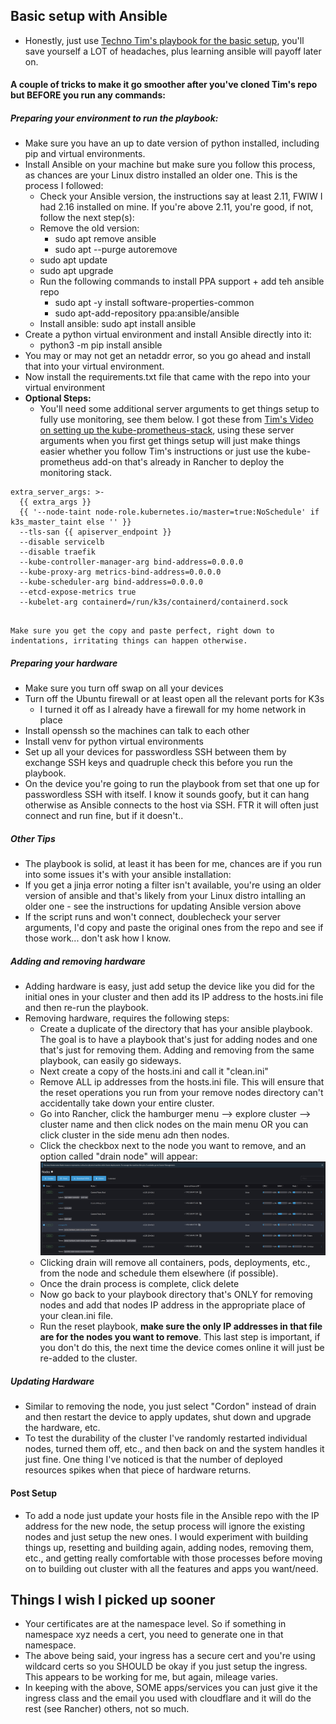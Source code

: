 ## Basic setup with Ansible 

* Honestly, just use [Techno Tim's playbook for the basic setup](https://www.youtube.com/watch?v=CbkEWcUZ7zM&t=316s), you'll save yourself a LOT of headaches, plus learning ansible will payoff later on. 

#### A couple of tricks to make it go smoother after you've cloned Tim's repo but BEFORE you run any commands: 

##### Preparing your environment to run the playbook: 
* Make sure you have an up to date version of python installed, including pip and virtual environments. 
* Install Ansible on your machine but make sure you follow this process, as chances are your Linux distro installed an older one. This is the process I followed:
    * Check your Ansible version, the instructions say at least 2.11, FWIW I had 2.16 installed on mine. If you're above 2.11, you're good, if not, follow the next step(s):
    * Remove the old version: 
        * sudo apt remove ansible 
        * sudo apt --purge autoremove 
    * sudo apt update 
    * sudo apt upgrade
    * Run the following commands to install PPA support + add teh ansible repo
        * sudo apt -y install software-properties-common
        * sudo apt-add-repository ppa:ansible/ansible
    * Install ansible: sudo apt install ansible 
* Create a python virtual environment and install Ansible directly into it:
    * python3 -m pip install ansible
* You may or may not get an netaddr error, so you go ahead and install that into your virtual environment. 
* Now install the requirements.txt file that came with the repo into your virtual environment
* **Optional Steps:**
    * You'll need some additional server arguments to get things setup to fully use monitoring, see them below. I got these from [Tim's Video on setting up the kube-prometheus-stack](https://www.youtube.com/watch?v=fzny5uUaAeY&t=119s), using these server arguments when you first get things setup will just make things easier whether you follow Tim's instructions or just use the kube-prometheus add-on that's already in Rancher to deploy the monitoring stack. 

```
extra_server_args: >-
  {{ extra_args }}
  {{ '--node-taint node-role.kubernetes.io/master=true:NoSchedule' if k3s_master_taint else '' }}
  --tls-san {{ apiserver_endpoint }}
  --disable servicelb
  --disable traefik
  --kube-controller-manager-arg bind-address=0.0.0.0
  --kube-proxy-arg metrics-bind-address=0.0.0.0
  --kube-scheduler-arg bind-address=0.0.0.0
  --etcd-expose-metrics true
  --kubelet-arg containerd=/run/k3s/containerd/containerd.sock
    
```
    Make sure you get the copy and paste perfect, right down to indentations, irritating things can happen otherwise. 

##### Preparing your hardware 
* Make sure you turn off swap on all your devices
* Turn off the Ubuntu firewall or at least open all the relevant ports for K3s 
    * I turned it off as I already have a firewall for my home network in place 
* Install openssh so the machines can talk to each other 
* Install venv for python virtual environments
* Set up all your devices for passwordless SSH between them by exchange SSH keys and quadruple check this before you run the playbook. 
* On the device you're going to run the playbook from set that one up for passwordless SSH with itself. I know it sounds goofy, but it can hang otherwise as Ansible connects to the host via SSH. FTR it will often just connect and run fine, but if it doesn't.. 

##### Other Tips 
* The playbook is solid, at least it has been for me, chances are if you run into some issues it's with your ansible installation: 
* If you get a jinja error noting a filter isn't available, you're using an older version of ansible and that's likely from your Linux distro intalling an older one - see the instructions for updating Ansible version above  
* If the script runs and won't connect, doublecheck your server arguments, I'd copy and paste the original ones from the repo and see if those work... don't ask how I know. 

##### Adding and removing hardware 
* Adding hardware is easy, just add setup the device like you did for the initial ones in your cluster and then add its IP address to the hosts.ini file and then re-run the playbook. 
* Removing hardware, requires the following steps:
    * Create a duplicate of the directory that has your ansible playbook. The goal is to have a playbook that's just for adding nodes and one that's just for removing them. Adding and removing from the same playbook, can easily go sideways. 
    * Next create a copy of the hosts.ini and call it "clean.ini" 
    * Remove ALL ip addresses from the hosts.ini file. This will ensure that the reset operations you run from your remove nodes directory can't accidentally take down your entire cluster. 
    * Go into Rancher, click the hamburger menu --> explore cluster --> cluster name and then click nodes on the main menu OR you can click cluster in the side menu adn then nodes. 
    * Click the checkbox next to the node you want to remove, and an option called "drain node" will appear:
    ![Standard Settings](images/removing_nodes.png)
    * Clicking drain will remove all containers, pods, deployments, etc., from the node and schedule them elsewhere (if possible).
    * Once the drain process is complete, click delete 
    * Now go back to your playbook directory that's ONLY for removing nodes and add that nodes IP address in the appropriate place of your clean.ini file. 
    * Run the reset playbook, **make sure the only IP addresses in that file are for the nodes you want to remove**. This last step is important, if you don't do this, the next time the device comes online it will just be re-added to the cluster. 

##### Updating Hardware 
* Similar to removing the node, you just select "Cordon" instead of drain and then restart the device to apply updates, shut down and upgrade the hardware, etc. 
*  To test the durability of the cluster I've randomly restarted individual nodes, turned them off, etc., and then back on and the system handles it just fine. One thing I've noticed is that the number of deployed resources spikes when that piece of hardware returns. 



#### Post Setup 
* To add a node just update your hosts file in the Ansible repo with the IP address for the new node, the setup process will ignore the existing nodes and just setup the new ones. I would experiment with building things up, resetting and building again, adding nodes, removing them, etc., and getting really comfortable with those processes before moving on to building out cluster with all the features and apps you want/need. 


## Things I wish I picked up sooner    
* Your certificates are at the namespace level. So if something in namespace xyz needs a cert, you need to generate one in that namespace. 
* The above being said, your ingress has a secure cert and you're using wildcard certs so you SHOULD be okay if you just setup the ingress. This appears to be working for me, but again, mileage varies. 
* In keeping with the above, SOME apps/services you can just give it the ingress class and the email you used with cloudflare and it will do the rest (see Rancher) others, not so much. 


